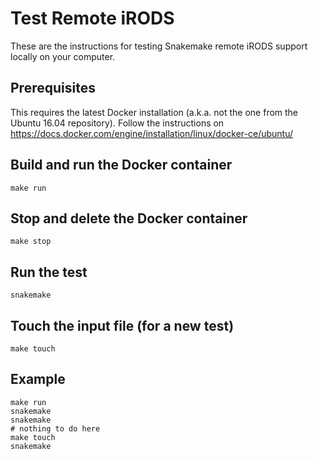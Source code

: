 # Test Remote iRODS

These are the instructions for testing Snakemake remote iRODS support locally
on your computer.

## Prerequisites

This requires the latest Docker installation (a.k.a. not the one from the
Ubuntu 16.04 repository). Follow the instructions on
https://docs.docker.com/engine/installation/linux/docker-ce/ubuntu/

## Build and run the Docker container

```
make run
```

## Stop and delete the Docker container

```
make stop
```

## Run the test

```
snakemake
```

## Touch the input file (for a new test)

```
make touch
```

## Example

```
make run
snakemake
snakemake
# nothing to do here
make touch
snakemake
```
